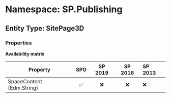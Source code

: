 # Namespace: SP.Publishing

## Entity Type: SitePage3D

### Properties

**Availability matrix**

Property | SPO | SP 2019 | SP 2016 | SP 2013
----------|:---:|:-------:|:-------:|:-------
SpaceContent (Edm.String) | ✅ | ❌ | ❌ | ❌